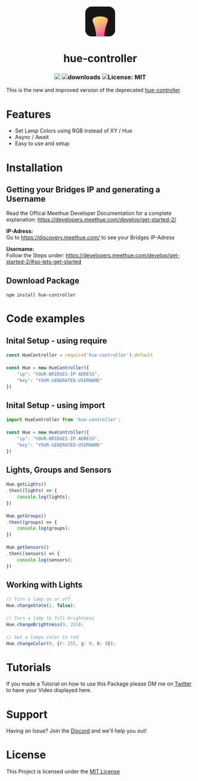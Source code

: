<p align="center">
      <img src="https://raw.githubusercontent.com/JNSAPH/Hue-Controller/master/assets/Logos/logo.png" width="80">
  <h1 align="center">
    hue-controller
  </h1>
</p>

 
 <h3 align="center">
  <img src="https://img.shields.io/npm/v/hue-controller?orange=blue"/>
  <img alt="downloads" src="https://img.shields.io/npm/dm/hue-controller.svg?color=blue" target="_blank"/>
  <img alt="License: MIT" src="https://img.shields.io/badge/license-MIT-yellow.svg" target="_blank" />
</h3>

This is the new and improved version of the deprecated [hue-controller](https://www.npmjs.com/package/hue-controller).


# Features
* Set Lamp Colors using RGB instead of XY / Hue
* Async / Await
* Easy to use and setup



# Installation
## Getting your Bridges IP and generating a Username
Read the Offical Meethue Developer Documentation for a complete explanation: https://developers.meethue.com/develop/get-started-2/

**IP-Adress:**<br>
Go to https://discovery.meethue.com/ to see your Bridges IP-Adress

**Username:**<br>
Follow the Steps under: https://developers.meethue.com/develop/get-started-2/#so-lets-get-started

## Download Package
```
npm install hue-controller
```

# Code examples
## Inital Setup - using require
```js
const HueController = require('hue-controller').default

const Hue = new HueController({
    "ip": "YOUR-BRIDGES-IP-ADRESS",
    "key": "YOUR-GENERATED-USERNAME"
})
```

## Inital Setup - using import
```ts
import HueController from 'hue-controller';

const Hue = new HueController({
    "ip": "YOUR-BRIDGES-IP-ADRESS",
    "key": "YOUR-GENERATED-USERNAME"
})
```

## Lights, Groups and Sensors
```js
Hue.getLights()
.then((lights) => {
    console.log(lights);
})

Hue.getGroups()
.then((groups) => {
    console.log(groups);
})

Hue.getSensors()
.then((sensors) => {
    console.log(sensors);
})
```

## Working with Lights
```js
// Turn a lamp on or off
Hue.changeState(1, false);

// Turn a lamp to full brightness
Hue.changeBrightness(9, 255);

// Set a lamps color to red
Hue.changeColor(9, {r: 255, g: 0, b: 0});
```

# Tutorials
If you made a Tutorial on how to use this Package please DM me on [Twitter](https://twitter.com/JNSAPH) to have your Video displayed here.

# Support
Having an Issue? Join the [Discord](https://discord.gg/VExqDrb) and we'll help you out!

# License
This Project is licensed under the [MIT License](https://github.com/JNSAPH/hue-controller-npm/blob/master/LICENSE)
